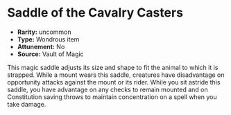 
# Saddle of the Cavalry Casters

* **Rarity:** uncommon
* **Type:** Wondrous item
* **Attunement:** No
* **Source:** Vault of Magic


This magic saddle adjusts its size and shape to fit the animal to which it is strapped. While a mount wears this saddle, creatures have disadvantage on opportunity attacks against the mount or its rider. While you sit astride this saddle, you have advantage on any checks to remain mounted and on Constitution saving throws to maintain concentration on a spell when you take damage.
